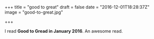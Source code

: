 +++
title = "good to great"
draft = false
date = "2016-12-01T18:28:37Z"
image = "good-to-great.jpg"

+++

I read **Good to Gread in January 2016**. An awesome read.

